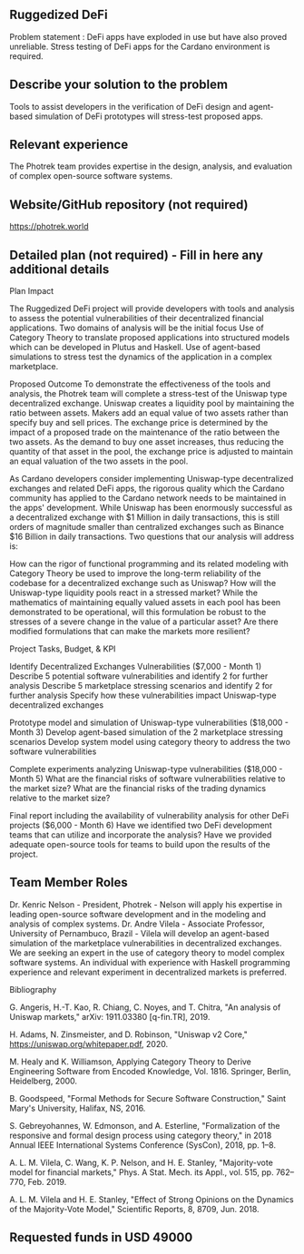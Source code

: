 ## Ruggedized DeFi
Problem statement :
DeFi apps have exploded in use but have also proved unreliable. Stress testing of DeFi apps for the Cardano environment is required.

## Describe your solution to the problem
Tools to assist developers in the verification of DeFi design and agent-based simulation of DeFi prototypes will stress-test proposed apps.

## Relevant experience
The Photrek team provides expertise in the design, analysis, and evaluation of complex open-source software systems.

## Website/GitHub repository (not required) 
https://photrek.world
## Detailed plan (not required) - Fill in here any additional details
Plan Impact

The Ruggedized DeFi project will provide developers with tools and analysis to assess the potential vulnerabilities of their decentralized financial applications.
Two domains of analysis will be the initial focus
Use of Category Theory to translate proposed applications into structured models which can be developed in Plutus and Haskell.
Use of agent-based simulations to stress test the dynamics of the application in a complex marketplace.

Proposed Outcome
To demonstrate the effectiveness of the tools and analysis, the Photrek team will complete a stress-test of the Uniswap type decentralized exchange. Uniswap creates a liquidity pool by maintaining the ratio between assets. Makers add an equal value of two assets rather than specify buy and sell prices. The exchange price is determined by the impact of a proposed trade on the maintenance of the ratio between the two assets. As the demand to buy one asset increases, thus reducing the quantity of that asset in the pool, the exchange price is adjusted to maintain an equal valuation of the two assets in the pool.

As Cardano developers consider implementing Uniswap-type decentralized exchanges and related DeFi apps, the rigorous quality which the Cardano community has applied to the Cardano network needs to be maintained in the apps' development. While Uniswap has been enormously successful as a decentralized exchange with $1 Million in daily transactions, this is still orders of magnitude smaller than centralized exchanges such as Binance $16 Billion in daily transactions. Two questions that our analysis will address is:

How can the rigor of functional programming and its related modeling with Category Theory be used to improve the long-term reliability of the codebase for a decentralized exchange such as Uniswap?
How will the Uniswap-type liquidity pools react in a stressed market? While the mathematics of maintaining equally valued assets in each pool has been demonstrated to be operational, will this formulation be robust to the stresses of a severe change in the value of a particular asset? Are there modified formulations that can make the markets more resilient?

Project Tasks, Budget, & KPI

Identify Decentralized Exchanges Vulnerabilities ($7,000 - Month 1)
Describe 5 potential software vulnerabilities and identify 2 for further analysis
Describe 5 marketplace stressing scenarios and identify 2 for further analysis
Specify how these vulnerabilities impact Uniswap-type decentralized exchanges

Prototype model and simulation of Uniswap-type vulnerabilities ($18,000 - Month 3)
Develop agent-based simulation of the 2 marketplace stressing scenarios
Develop system model using category theory to address the two software vulnerabilities

Complete experiments analyzing Uniswap-type vulnerabilities ($18,000 - Month 5)
What are the financial risks of software vulnerabilities relative to the market size?
What are the financial risks of the trading dynamics relative to the market size?

Final report including the availability of vulnerability analysis for other DeFi projects ($6,000 - Month 6)
Have we identified two DeFi development teams that can utilize and incorporate the analysis?
Have we provided adequate open-source tools for teams to build upon the results of the project.

## Team Member Roles
Dr. Kenric Nelson - President, Photrek - Nelson will apply his expertise in leading open-source software development and in the modeling and analysis of complex systems.
Dr. Andre Vilela - Associate Professor, University of Pernambuco, Brazil - Vilela will develop an agent-based simulation of the marketplace vulnerabilities in decentralized exchanges.
We are seeking an expert in the use of category theory to model complex software systems. An individual with experience with Haskell programming experience and relevant experiment in decentralized markets is preferred.

Bibliography

G. Angeris, H.-T. Kao, R. Chiang, C. Noyes, and T. Chitra, "An analysis of Uniswap markets," arXiv: 1911.03380 [q-fin.TR], 2019.

H. Adams, N. Zinsmeister, and D. Robinson, "Uniswap v2 Core," https://uniswap.org/whitepaper.pdf, 2020.

M. Healy and K. Williamson, Applying Category Theory to Derive Engineering Software from Encoded Knowledge, Vol. 1816. Springer, Berlin, Heidelberg, 2000.

B. Goodspeed, "Formal Methods for Secure Software Construction," Saint Mary's University, Halifax, NS, 2016.

S. Gebreyohannes, W. Edmonson, and A. Esterline, "Formalization of the responsive and formal design process using category theory," in 2018 Annual IEEE International Systems Conference (SysCon), 2018, pp. 1–8.

A. L. M. Vilela, C. Wang, K. P. Nelson, and H. E. Stanley, "Majority-vote model for financial markets," Phys. A Stat. Mech. its Appl., vol. 515, pp. 762–770, Feb. 2019.

A. L. M. Vilela and H. E. Stanley, "Effect of Strong Opinions on the Dynamics of the Majority-Vote Model," Scientific Reports, 8, 8709, Jun. 2018.

## Requested funds in USD 49000
